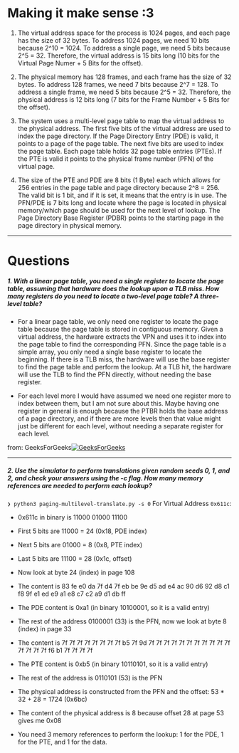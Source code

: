 # Making it make sense :3

1. The virtual address space for the process is 1024 pages, and each page has the size of 32 bytes. To address 1024 pages, we need 10 bits because 2^10 = 1024. To address a single page, we need 5 bits because 2^5 = 32. Therefore, the virtual address is 15 bits long (10 bits for the Virtual Page Numer + 5 Bits for the offset).

2. The physical memory has 128 frames, and each frame has the size of 32 bytes. To address 128 frames, we need 7 bits because 2^7 = 128. To address a single frame, we need 5 bits because 2^5 = 32. Therefore, the physical address is 12 bits long (7 bits for the Frame Number + 5 Bits for the offset).

3. The system uses a multi-level page table to map the virtual address to the physical address. The first five bits of the virtual address are used to index the page directory. If the Page Directory Entry (PDE) is valid, it points to a page of the page table. The next five bits are used to index the page table. Each page table holds 32 page table entries (PTEs). If the PTE is valid it points to the physical frame number (PFN) of the virtual page.

4. The size of the PTE and PDE are 8 bits (1 Byte) each which allows for 256 entries in the page table and page directory because 2^8 = 256. The valid bit is 1 bit, and if it is set, it means that the entry is in use. The PFN/PDE is 7 bits long and locate where the page is located in physical memory/which page should be used for the next level of lookup. The Page Directory Base Register (PDBR) points to the starting page in the page directory in physical memory.

-------------------

# Questions

##### 1. With a linear page table, you need a single register to locate the page table, assuming that hardware does the lookup upon a TLB miss. How many registers do you need to locate a two-level page table? A three-level table?

- For a linear page table, we only need one register to locate the page table because the page table is stored in contiguous memory. Given a virtual address, the hardware extracts the VPN and uses it to index into the page table to find the corresponding PFN. Since the page table is a simple array, you only need a single base register to locate the beginning. If there is a TLB miss, the hardware will use the base register to find the page table and perform the lookup. At a TLB hit, the hardware will use the TLB to find the PFN directly, without needing the base register.

- For each level more I would have assumed we need one register more to index between them, but I am not sure about this. Maybe having one register in general is enough because the PTBR holds the base address of a page directory, and if there are more levels then that value might just be different for each level, without needing a separate register for each level.

from: GeeksForGeeks[![GeeksForGeeks](https://media.geeksforgeeks.org/wp-content/uploads/20190608174704/multilevel.png)](https://www.geeksforgeeks.org/multilevel-paging-in-operating-system/)

-------------------

##### 2. Use the simulator to perform translations given random seeds 0, 1, and 2, and check your answers using the -c flag. How many memory references are needed to perform each lookup?

`❯ python3 paging-multilevel-translate.py -s 0`
For Virtual Address `0x611c`:
- 0x611c in binary is 11000 01000 11100
- First 5 bits are 11000 = 24 (0x18, PDE index)
- Next 5 bits are 01000 = 8 (0x8, PTE index)
- Last 5 bits are 11100 = 28 (0x1c, offset)
- Now look at byte 24 (index) in page 108 
- The content is 83 fe e0 da 7f d4 7f eb be 9e d5 ad e4 ac 90 d6 92 d8 c1 f8 9f e1 ed e9 a1 e8 c7 c2 a9 d1 db ff
- The PDE content is 0xa1 (in binary 10100001, so it is a valid entry)
- The rest of the address 0100001 (33) is the PFN, now we look at byte 8 (index) in page 33
- The content is 7f 7f 7f 7f 7f 7f 7f 7f b5 7f 9d 7f 7f 7f 7f 7f 7f 7f 7f 7f 7f 7f 7f 7f 7f 7f f6 b1 7f 7f 7f 7f
- The PTE content is 0xb5 (in binary 10110101, so it is a valid entry)
- The rest of the address is 0110101 (53) is the PFN
- The physical address is constructed from the PFN and the offset: 53 * 32 + 28 = 1724 (0x6bc)
- The content of the physical address is 8 because offset 28 at page 53 gives me 0x08

- You need 3 memory references to perform the lookup: 1 for the PDE, 1 for the PTE, and 1 for the data.




